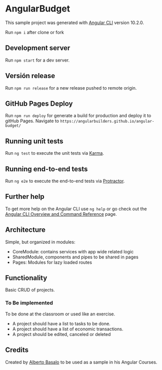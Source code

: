 # AngularBudget

This sample project was generated with [Angular CLI](https://github.com/angular/angular-cli) version 10.2.0.

Run `npm i` after clone or fork

## Development server

Run `npm start` for a dev server.

## Versión release

Run `npm run release` for a new release pushed to remote origin.

## GitHub Pages Deploy

Run `npm run deploy` for generate a build for production and deploy it to gitHub Pages. Navigate to `https://angularbuilders.github.io/angular-budget/`


## Running unit tests

Run `ng test` to execute the unit tests via [Karma](https://karma-runner.github.io).

## Running end-to-end tests

Run `ng e2e` to execute the end-to-end tests via [Protractor](http://www.protractortest.org/).

## Further help

To get more help on the Angular CLI use `ng help` or go check out the [Angular CLI Overview and Command Reference](https://angular.io/cli) page.


## Architecture

Simple, but organized in modules:

- CoreModule: contains services with app wide related logic
- SharedModule, components and pipes to be shared in pages
- Pages: Modules for lazy loaded routes

## Functionality

Basic CRUD of projects.

### To Be implemented

To be done at the classroom or used like an exercise.

- A project should have a list to tasks to be done.
- A project should have a list of economic transactions.
- A project should be edited, canceled or deleted

## Credits

Created by [Alberto Basalo](https://twitter.com/albertobasalo) to be used as a sample in his Angular Courses.
